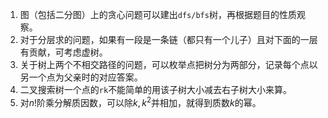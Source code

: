 1. 图（包括二分图）上的贪心问题可以建出`dfs/bfs`树，再根据题目的性质观察。
2. 对于分层求的问题，如果有一段是一条链（都只有一个儿子）且对下面的一层有贡献，可考虑虚树。
3. 关于树上两个不相交路径的问题，可以枚举点把树分为两部分，记录每个点以另一个点为父亲时的对应答案。
4. 二叉搜索树一个点的`rk`不能简单的用该子树大小减去右子树大小来算。
5. 对$n!$阶乘分解质因数，可以除$k,k^{2}$并相加，就得到质数$k$的幂。
